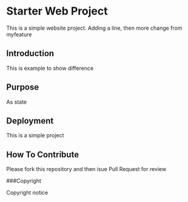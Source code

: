# Starter Web Project

This is a simple website project. Adding a line, then more change from myfeature
## Introduction

This is example to show difference
## Purpose

As state
## Deployment

This is a simple project
## How To Contribute

Please fork this repository and then isue Pull Request for review

###Copyright

Copyright notice